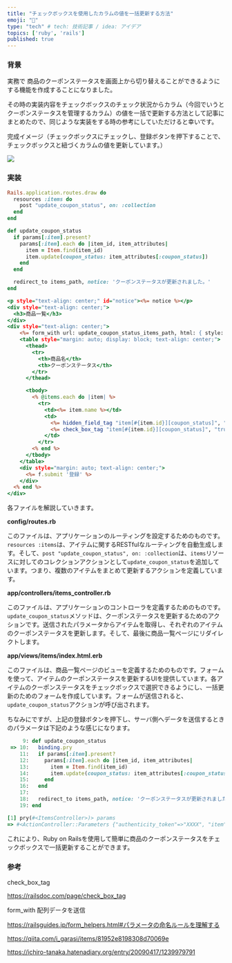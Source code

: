 ```yaml
---
title: "チェックボックスを使用したカラムの値を一括更新する方法"
emoji: "🌊"
type: "tech" # tech: 技術記事 / idea: アイデア
topics: ['ruby', 'rails']
published: true
---
```


### 背景

実務で 商品のクーポンステータスを画面上から切り替えることができるようにする機能を作成することになりました。

その時の実装内容をチェックボックスのチェック状況からカラム（今回でいうとクーポンステータスを管理するカラム）の値を一括で更新する方法として記事にまとめたので、同じような実装をする時の参考にしていただけると幸いです。

完成イメージ（チェックボックスにチェックし、登録ボタンを押下することで、チェックボックスと紐づくカラムの値を更新しています。）

![](https://storage.googleapis.com/zenn-user-upload/0dd91168d16c-20240526.png)

### 実装

```ruby:config/routes.rb
Rails.application.routes.draw do
  resources :items do
    post "update_coupon_status", on: :collection
  end
end
```

```ruby:app/controllers/items_controller.rb
def update_coupon_status
  if params[:item].present?
    params[:item].each do |item_id, item_attributes|
      item = Item.find(item_id)
      item.update(coupon_status: item_attributes[:coupon_status])
    end
  end

  redirect_to items_path, notice: 'クーポンステータスが更新されました。'
end
```

```ruby:app/views/items/index.html.erb
<p style="text-align: center;" id="notice"><%= notice %></p>
<div style="text-align: center;">
  <h3>商品一覧</h3>
</div>
<div style="text-align: center;">
    <%= form_with url: update_coupon_status_items_path, html: { style: "display: inline-block; text-align: center;" } do |f| %>
    <table style="margin: auto; display: block; text-align: center;">
      <thead>
        <tr>
          <th>商品名</th>
          <th>クーポンステータス</th>
        </tr>
      </thead>

      <tbody>
        <% @items.each do |item| %>
          <tr>
            <td><%= item.name %></td>
            <td>
              <%= hidden_field_tag "item[#{item.id}][coupon_status]", "false" %>
              <%= check_box_tag "item[#{item.id}][coupon_status]", "true", item.coupon_status == true, { class: "center-checkbox" } %>
            </td>
          </tr>
        <% end %>
      </tbody>
    </table>
    <div style="margin: auto; text-align: center;">
      <%= f.submit '登録' %>
    </div>
  <% end %>
</div>

```

各ファイルを解説していきます。

**config/routes.rb**

このファイルは、アプリケーションのルーティングを設定するためのものです。`resources :items`は、アイテムに関するRESTfulなルーティングを自動生成します。そして、`post "update_coupon_status", on: :collection`は、`items`リソースに対してのコレクションアクションとして`update_coupon_status`を追加しています。つまり、複数のアイテムをまとめて更新するアクションを定義しています。

**app/controllers/items_controller.rb**

このファイルは、アプリケーションのコントローラを定義するためのものです。`update_coupon_status`メソッドは、クーポンステータスを更新するためのアクションです。送信されたパラメータからアイテムを取得し、それぞれのアイテムのクーポンステータスを更新します。そして、最後に商品一覧ページにリダイレクトします。

**app/views/items/index.html.erb**

このファイルは、商品一覧ページのビューを定義するためのものです。フォームを使って、アイテムのクーポンステータスを更新するUIを提供しています。各アイテムのクーポンステータスをチェックボックスで選択できるようにし、一括更新のためのフォームを作成しています。フォームが送信されると、`update_coupon_status`アクションが呼び出されます。

ちなみにですが、上記の登録ボタンを押下し、サーバ側へデータを送信するときのパラメータは下記のような感じになります。

```ruby:app/controllers/items_controller.rb
     9: def update_coupon_status
 => 10:   binding.pry
    11:   if params[:item].present?
    12:     params[:item].each do |item_id, item_attributes|
    13:       item = Item.find(item_id)
    14:       item.update(coupon_status: item_attributes[:coupon_status])
    15:     end
    16:   end
    17:
    18:   redirect_to items_path, notice: 'クーポンステータスが更新されました。'
    19: end

[1] pry(#<ItemsController>)> params
=> #<ActionController::Parameters {"authenticity_token"=>"XXXX", "item"=>{"1"=>{"coupon_status"=>"false"}, "3"=>{"coupon_status"=>"true"}, "4"=>{"coupon_status"=>"true"}, "5"=>{"coupon_status"=>"false"}, "6"=>{"coupon_status"=>"false"}}, "commit"=>"登録", "controller"=>"items", "action"=>"update_coupon_status"} permitted: false>
```

これにより、Ruby on Railsを使用して簡単に商品のクーポンステータスをチェックボックスで一括更新することができます。

### 参考

check_box_tag

https://railsdoc.com/page/check_box_tag

form_with 配列データを送信

https://railsguides.jp/form_helpers.html#パラメータの命名ルールを理解する

https://qiita.com/i_garasi/items/81952e8198308d70069e

https://ichiro-tanaka.hatenadiary.org/entry/20090417/1239979791
